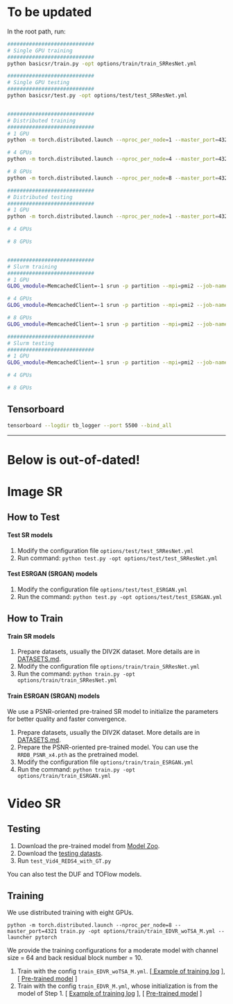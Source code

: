 # To be updated

In the root path, run:

```bash
############################
# Single GPU training
############################
python basicsr/train.py -opt options/train/train_SRResNet.yml

############################
# Single GPU testing
############################
python basicsr/test.py -opt options/test/test_SRResNet.yml


############################
# Distributed training
############################
# 1 GPU
python -m torch.distributed.launch --nproc_per_node=1 --master_port=4321 basicsr/train.py -opt options/train/SRResNet_SRGAN/train_MSRResNetx4.yml --launcher pytorch

# 4 GPUs
python -m torch.distributed.launch --nproc_per_node=4 --master_port=4321 basicsr/test.py -opt options/test/EDVR/test_EDVR_M_x4_SR_REDS.yml --launcher pytorch

# 8 GPUs
python -m torch.distributed.launch --nproc_per_node=8 --master_port=4321 basicsr/train.py -opt options/train/train_EDVR_M.yml --launcher pytorch

############################
# Distributed testing
############################
# 1 GPU
python -m torch.distributed.launch --nproc_per_node=1 --master_port=4321 basicsr/test.py -opt options/test/test_TOF_official.yml --launcher pytorch

# 4 GPUs

# 8 GPUs


############################
# Slurm training
############################
# 1 GPU
GLOG_vmodule=MemcachedClient=-1 srun -p partition --mpi=pmi2 --job-name=999 --gres=gpu:1 --ntasks=1 --ntasks-per-node=1 --cpus-per-task=6 --kill-on-bad-exit=1 python -u basicsr/train.py -opt options/train/train_SRResNet.yml --launcher="slurm"

# 4 GPUs
GLOG_vmodule=MemcachedClient=-1 srun -p partition --mpi=pmi2 --job-name=EDVRwoTSA --gres=gpu:4 --ntasks=4 --ntasks-per-node=4 --cpus-per-task=4 --kill-on-bad-exit=1 python -u basicsr/train.py -opt options/train/EDVR/train_EDVR_M_x4_SR_REDS_woTSA_mc.yml --launcher="slurm"

# 8 GPUs
GLOG_vmodule=MemcachedClient=-1 srun -p partition --mpi=pmi2 --job-name=EDVRwoTSA --gres=gpu:8 --ntasks=8 --ntasks-per-node=8 --cpus-per-task=6 --kill-on-bad-exit=1 python -u basicsr/train.py -opt options/train/EDVR/train_EDVR_M_x4_SR_REDS_woTSA_mc.yml  --launcher="slurm"

############################
# Slurm testing
############################
# 1 GPU
GLOG_vmodule=MemcachedClient=-1 srun -p partition --mpi=pmi2 --job-name=test --gres=gpu:1 --ntasks=1 --ntasks-per-node=1 --cpus-per-task=6 --kill-on-bad-exit=1 python -u basicsr/test.py -opt options/test/test_video_recurrent.yml --launcher="slurm"

# 4 GPUs

# 8 GPUs

```


## Tensorboard

```sh
tensorboard --logdir tb_logger --port 5500 --bind_all
```

----
# Below is out-of-dated!

# Image SR
## How to Test
#### Test SR models
1. Modify the configuration file `options/test/test_SRResNet.yml`
1. Run command: `python test.py -opt options/test/test_SRResNet.yml`
#### Test ESRGAN (SRGAN) models
1. Modify the configuration file `options/test/test_ESRGAN.yml`
1. Run the command: `python test.py -opt options/test/test_ESRGAN.yml`

<!--
#### Test SFTGAN models
1. Obtain the segmentation probability maps: `python test_seg.py`
1. Run command: `python test_sftgan.py`
-->
## How to Train
#### Train SR models
1. Prepare datasets, usually the DIV2K dataset. More details are in [DATASETS.md](docs/DATASETS.md).
1. Modify the configuration file `options/train/train_SRResNet.yml`
1. Run the command: `python train.py -opt options/train/train_SRResNet.yml`

#### Train ESRGAN (SRGAN) models
We use a PSNR-oriented pre-trained SR model to initialize the parameters for better quality and faster convergence.

1. Prepare datasets, usually the DIV2K dataset. More details are in [DATASETS.md](docs/DATASETS.md).
1. Prepare the PSNR-oriented pre-trained model. You can use the `RRDB_PSNR_x4.pth` as the pretrained model.
1. Modify the configuration file  `options/train/train_ESRGAN.yml`
1. Run the command: `python train.py -opt options/train/train_ESRGAN.yml`
# Video SR
## Testing
1. Download the pre-trained model from [Model Zoo](docs/ModelZoo.md).
2. Download the [testing datasts](https://drive.google.com/open?id=1EwEXDYImflknnZS0rJy8gD1zOi8ZgEXa).
3. Run `test_Vid4_REDS4_with_GT.py`

You can also test the DUF and TOFlow models.

## Training
We use distributed training with eight GPUs.

`python -m torch.distributed.launch --nproc_per_node=8 --master_port=4321 train.py -opt options/train/train_EDVR_woTSA_M.yml --launcher pytorch`

We provide the training configurations for a moderate model with channel size = 64 and back residual block number = 10.

1. Train with the config `train_EDVR_woTSA_M.yml`. [[ Example of training log](https://drive.google.com/open?id=1_qRwexMyKQbLSfxA8-TKroA0LEzn3s4Y) ], [ [Pre-trained model](https://drive.google.com/open?id=1ProhBk4FtSb5pWT2g5PhVH9GecZB_T_6) ]
2. Train with the config `train_EDVR_M.yml`, whose initialization is from the model of Step 1. [ [Example of training log](https://drive.google.com/open?id=1JmlbKxF8Xz9hb0hR5sCKXYMjvu15x04J) ], [ [Pre-trained model](https://drive.google.com/open?id=1PVlzQ2UiGBzCvZxIFQo6EA5uf2LDVJwy) ]
